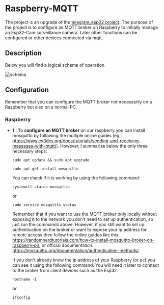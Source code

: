 # Raspberry-MQTT
The project is an upgrade of the [telegram_esp32 project](https://github.com/albino98/telegram_esp32). The purpose of the project is to configure an MQTT broker on Raspberry to initially manage an Esp32-Cam surveillance camera. Later other functions can be configured or other devices connected via mqtt.

## Description
Below you will find a logical scheme of operation.

![schema](https://user-images.githubusercontent.com/63566699/179841474-05ebdde3-7ff6-4c4a-b6f4-73e0fe397b97.png)


## Configuration

Remember that you can configure the MQTT broker not necessarily on a Raspberry but also on a normal PC.

### Raspberry

- **1** : To **configure an MQTT broker** on our raspberry you can install mosquitto by following the multiple online guides (eg : https://www.ev3dev.org/docs/tutorials/sending-and-receiving-messages-with-mqtt/). However, I summarize below the only three necessary steps:
      
  ```
  sudo apt update && sudo apt upgrade
  ```

  ```
  sudo apt-get install mosquitto
  ```

  You can check if it is working by using the following command:

  ```
  systemctl status mosquitto
  ```

  or

  ```
  sudo service mosquitto status
  ```
  
  Remember that if you want to use the MQTT broker only locally without exposing it to the network you don't need to set up authentication, so just run the commands above. However, if you still want to set up authentication on the broker or want to expose your ip address for remote access then follow the online guides like this: https://randomnerdtutorials.com/how-to-install-mosquitto-broker-on-raspberry-pi/, or official documentation: https://mosquitto.org/documentation/authentication-methods/.

  If you don't already know the ip address of your Raspberry (or pc) you can see it using the following command. You will need it later to connect to the broker from client devices such as the Esp32.

  ```
  hostname -I
  ```
  or
  ```
  ifconfig
  ```
